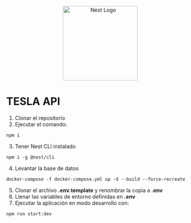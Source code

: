 <p align="center">
  <a href="http://nestjs.com/" target="blank"><img src="https://nestjs.com/img/logo-small.svg" width="200" alt="Nest Logo" /></a>
</p>

# TESLA API
1. Clonar el repositorio
2. Ejecutar el comando:
```
npm i
```
3. Tener Nest CLI instalado
```
npm i -g @nest/cli
```
4. Levantar la base de datos
```
docker-compose -f docker-compose.yml up -d --build --force-recreate
```
5. Clonar el archivo __.env.template__ y renombrar la copia a __.env__
6. Llenar las variables de entorno definidas en __.env__
7. Ejecutar la aplicación en modo desarrollo con:
```
npm run start:dev
```